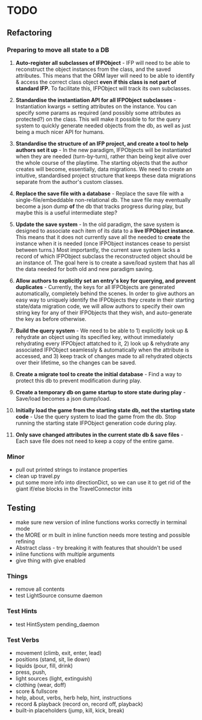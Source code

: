 # TODO

## Refactoring

### Preparing to move all state to a DB
1. **Auto-register all subclasses of IFPObject** -
    IFP will need to be able to reconstruct the object instances from the class, and the
    saved attributes. This means that the ORM layer will need to be able to identify &
    access the correct class object **even if this class is not part of standard IFP.**
    To facilitate this, IFPObject will track its own subclasses.

1. **Standardise the instantiation API for all IFPObject subclasses** -
    Instantiation kwargs = setting attributes on the instance. You can specify some params
    as required (and possibly some attributes as protected?) on the class.
    This will make it possible to for the query system to quickly generate needed objects
    from the db, as well as just being a much nicer API for humans.

1. **Standardise the structure of an IFP project, and create a tool to help authors set it up** -
    In the new paradigm, IFPObjects will be instantiated when they are needed (turn-by-turn),
    rather than being kept alive over the whole course of the playtime. The starting objects
    that the author creates will become, essentially, data migrations. We need to create
    an intuitive, standardised project structure that keeps these data migrations separate
    from the author's custom classes.

1. **Replace the save file with a database** -
    Replace the save file with a single-file/embeddable non-relational db.
    The save file may eventually become a json dump **of** the db that tracks progress
    during play, but maybe this is a useful intermediate step?

1. **Update the save system** -
    In the old paradigm, the save system is designed to associate each item of its data
    to a **live IFPObject instance**. This means that it does not currently save all the
    needed to **create** the instance when it is needed (once IFPObject instances cease
    to persist between turns.) Most importantly, the current save system lacks a record
    of which IFPObject subclass the reconstructed object should be an instance of.
    The goal here is to create a save/load system that has all the data needed for both
    old and new paradigm saving.

1. **Allow authors to explicitly set an entry's key for querying, and prevent duplicates** -
    Currently, the keys for all IFPObjects are generated automatically, completely
    behind the scenes. In order to give authors an easy way to uniquely identify the
    IFPObjects they create in their starting state/data migration code, we will allow
    authors to specify their own string key for any of their IFPObjects that they wish,
    and auto-generate the key as before otherwise.

1. **Build the query system** -
    We need to be able to 1) explicitly look up & rehydrate an object using its
    specified key, without immediately rehydrating every IFPObject attatched to it, 2)
    look up & rehydrate any associated IFPObject seamlessly & automatically when
    the attribute is accessed, and 3) keep track of changes made to all rehydrated
    objects over their lifetime, so the changes can be saved.

1. **Create a migrate tool to create the initial database** -
    Find a way to protect this db to prevent modification during play.

1. **Create a temporary db on game startup to store state during play** -
    Save/load becomes a json dump/load.

1. **Initially load the game from the starting state db, not the starting state code** -
    Use the query system to load the game from the db. Stop running the starting state
    IFPObject generation code during play.

1. **Only save changed attributes in the current state db & save files** -
    Each save file does not need to keep a copy of the entire game.


### Minor
+ pull out printed strings to instance properties
+ clean up travel.py
+ put some more info into directionDict, so we can use it to get rid of the giant
  if/else blocks in the TravelConnector inits

## Testing
+ make sure new version of inline functions works correctly in terminal mode
+ the MORE or m built in inline function needs more testing and possible refining
+ Abstract class - try breaking it with features that shouldn't be used
+ inline functions with multiple arguments
+ give thing with give enabled

### Things
+ remove all contents
+ test LightSource consume daemon

### Test Hints
+ test HintSystem pending_daemon

### Test Verbs
+ movement (climb, exit, enter, lead)
+ positions (stand, sit, lie down)
+ liquids (pour, fill, drink)
+ press, push,
+ light sources (light, extinguish)
+ clothing (wear, doff)
+ score & fullscore
+ help, about, verbs, herb help, hint, instructions
+ record & playback (record on, record off, playback)
+ built-in placeholders (jump, kill, kick, break)
